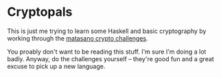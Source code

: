 Cryptopals
==========

This is just me trying to learn some Haskell and basic cryptography by working
through the [matasano crypto challenges](http://cryptopals.com).

You proably don't want to be reading this stuff.  I'm sure I'm doing a lot
badly.  Anyway, do the challenges yourself – they're good fun and a great excuse
to pick up a new language.
